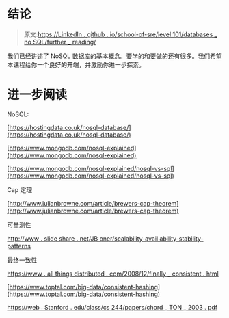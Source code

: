 # 结论

> 原文:[https://LinkedIn . github . io/school-of-sre/level 101/databases _ no SQL/further _ reading/](https://linkedin.github.io/school-of-sre/level101/databases_nosql/further_reading/)

我们已经讲述了 NoSQL 数据库的基本概念。要学的和要做的还有很多。我们希望本课程给你一个良好的开端，并激励你进一步探索。

# 进一步阅读

NoSQL:

[https://hostingdata.co.uk/nosql-database/](https://hostingdata.co.uk/nosql-database/)

[https://www.mongodb.com/nosql-explained](https://www.mongodb.com/nosql-explained)

[https://www.mongodb.com/nosql-explained/nosql-vs-sql](https://www.mongodb.com/nosql-explained/nosql-vs-sql)

Cap 定理

[http://www.julianbrowne.com/article/brewers-cap-theorem](http://www.julianbrowne.com/article/brewers-cap-theorem)

可量测性

[http://www . slide share . net/JB oner/scalability-avail ability-stability-patterns](http://www.slideshare.net/jboner/scalability-availability-stability-patterns)

最终一致性

[https://www . all things distributed . com/2008/12/finally _ consistent . html](https://www.allthingsdistributed.com/2008/12/eventually_consistent.html)

[https://www.toptal.com/big-data/consistent-hashing](https://www.toptal.com/big-data/consistent-hashing)

[https://web . Stanford . edu/class/cs 244/papers/chord _ TON _ 2003 . pdf](https://web.stanford.edu/class/cs244/papers/chord_TON_2003.pdf)